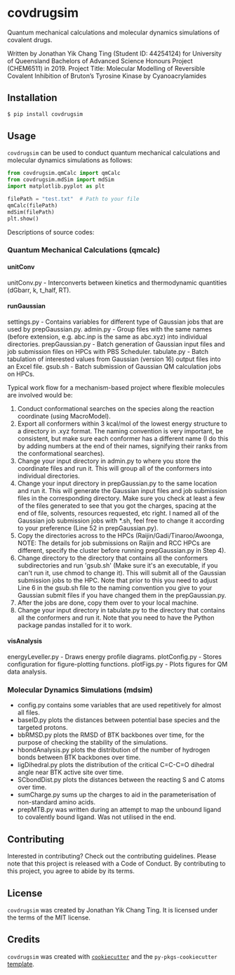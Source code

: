# covdrugsim

Quantum mechanical calculations and molecular dynamics simulations of covalent drugs.

Written by Jonathan Yik Chang Ting (Student ID: 44254124) for University of Queensland Bachelors of Advanced Science Honours Project (CHEM6511) in 2019.
Project Title: Molecular Modelling of Reversible Covalent Inhibition of Bruton’s Tyrosine Kinase by Cyanoacrylamides

## Installation

```bash
$ pip install covdrugsim
```

## Usage

`covdrugsim` can be used to conduct quantum mechanical calculations and molecular dynamics simulations as follows:

```python
from covdrugsim.qmCalc import qmCalc
from covdrugsim.mdSim import mdSim
import matplotlib.pyplot as plt

filePath = "test.txt"  # Path to your file
qmCalc(filePath)
mdSim(filePath)
plt.show()
```


Descriptions of source codes:
### Quantum Mechanical Calculations (qmcalc)

#### unitConv
unitConv.py - Interconverts between kinetics and thermodynamic quantities (dGbarr, k, t_half, RT).

#### runGaussian
settings.py - Contains variables for different type of Gaussian jobs that are used by prepGaussian.py.
admin.py - Group files with the same names (before extension, e.g. abc.inp is the same as abc.xyz) into individual directories.
prepGaussian.py - Batch generation of Gaussian input files and job submission files on HPCs with PBS Scheduler.
tabulate.py - Batch tabulation of interested values from Gaussian (version 16) output files into an Excel file.
gsub.sh - Batch submission of Gaussian QM calculation jobs on HPCs.

Typical work flow for a mechanism-based project where flexible molecules are involved would be:
1) Conduct conformational searches on the species along the reaction coordinate (using MacroModel).
2) Export all conformers within 3 kcal/mol of the lowest energy structure to a directory in .xyz format. The naming convention is very important, be consistent, but make sure each conformer has a different name (I do this by adding numbers at the end of their names, signifying their ranks from the conformational searches).
3) Change your input directory in admin.py to where you store the coordinate files and run it. This will group all of the conformers into individual directories.
4) Change your input directory in prepGaussian.py to the same location and run it. This will generate the Gaussian input files and job submission files in the corresponding directory. Make sure you check at least a few of the files generated to see that you got the charges, spacing at the end of file, solvents, resources requested, etc right. I named all of the Gaussian job submission jobs with *.sh, feel free to change it according to your preference (Line 52 in prepGaussian.py).
5) Copy the directories across to the HPCs (Raijin/Gadi/Tinaroo/Awoonga, NOTE: The details for job submissions on Raijin and RCC HPCs are different, specify the cluster before running prepGaussian.py in Step 4).
6) Change directory to the directory that contains all the conformers subdirectories and run 'gsub.sh' (Make sure it's an executable, if you can't run it, use chmod to change it). This will submit all of the Gaussian submission jobs to the HPC. Note that prior to this you need to adjust Line 6 in the gsub.sh file to the naming convention you give to your Gaussian submit files if you have changed them in the prepGaussian.py.
7) After the jobs are done, copy them over to your local machine.
8) Change your input directory in tabulate.py to the directory that contains all the conformers and run it. Note that you need to have the Python package pandas installed for it to work.

#### visAnalysis
energyLeveller.py - Draws energy profile diagrams.
plotConfig.py - Stores configuration for figure-plotting functions.
plotFigs.py - Plots figures for QM data analysis.


### Molecular Dynamics Simulations (mdsim)
- config.py contains some variables that are used repetitively for almost all files.
- baseID.py plots the distances between potential base species and the targeted protons.
- bbRMSD.py plots the RMSD of BTK backbones over time, for the purpose of checking the stability of the simulations.
- hbondAnalysis.py plots the distribution of the number of hydrogen bonds between BTK backbones over time.
- ligDihedral.py plots the distribution of the critical C=C-C=O dihedral angle near BTK active site over time.
- SCbondDist.py plots the distances between the reacting S and C atoms over time.
- sumCharge.py sums up the charges to aid in the parameterisation of non-standard amino acids.
- prepMTB.py was written during an attempt to map the unbound ligand to covalently bound ligand. Was not utilised in the end.


## Contributing

Interested in contributing? Check out the contributing guidelines. Please note that this project is released with a Code of Conduct. By contributing to this project, you agree to abide by its terms.

## License

`covdrugsim` was created by Jonathan Yik Chang Ting. It is licensed under the terms of the MIT license.

## Credits

`covdrugsim` was created with [`cookiecutter`](https://cookiecutter.readthedocs.io/en/latest/) and the `py-pkgs-cookiecutter` [template](https://github.com/py-pkgs/py-pkgs-cookiecutter).
